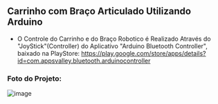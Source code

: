 ## Carrinho com Braço Articulado Utilizando Arduino

* O Controle do Carrinho e do Braço Robotico é Realizado Através do "JoyStick"(Controller) do Aplicativo "Arduino Bluetooth Controller", baixado na PlayStore: https://play.google.com/store/apps/details?id=com.appsvalley.bluetooth.arduinocontroller


### Foto do Projeto:


![image](https://github.com/liane-heidemann/GarraRobotica_Arduino/assets/54177181/e32f7304-a685-4532-86fa-34245f2e05ef)
